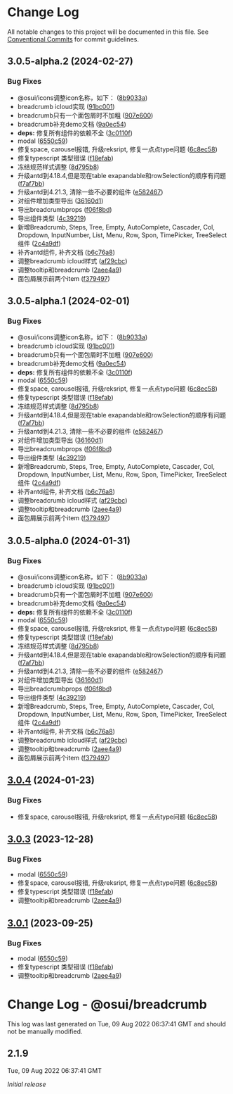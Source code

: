 # Change Log

All notable changes to this project will be documented in this file.
See [Conventional Commits](https://conventionalcommits.org) for commit guidelines.

## 3.0.5-alpha.2 (2024-02-27)


### Bug Fixes

* @osui/icons调整icon名称，如下： ([8b9033a](https://gitee.com/gitee-fe/osui/tree/master/commits/8b9033af14f14ebae853692523739ca22c64123a))
* breadcrumb icloud实现 ([91bc001](https://gitee.com/gitee-fe/osui/tree/master/commits/91bc001e812cda04df956b42d01c6d1766dfd47e))
* breadcrumb只有一个面包屑时不加粗 ([907e600](https://gitee.com/gitee-fe/osui/tree/master/commits/907e6006a0215a9a89541266125c4824909d1259))
* breadcrumb补充demo文档 ([9a0ec54](https://gitee.com/gitee-fe/osui/tree/master/commits/9a0ec54b769dfea4025fefbdb66edf1c927c65c1))
* **deps:** 修复所有组件的依赖不全 ([3c0110f](https://gitee.com/gitee-fe/osui/tree/master/commits/3c0110f6798e4fdbf75616a447a1a7660a05c678))
* modal ([6550c59](https://gitee.com/gitee-fe/osui/tree/master/commits/6550c59106ae8d2a584833be9382aa672d52e467))
* 修复space, carousel报错, 升级reksript, 修复一点点type问题 ([6c8ec58](https://gitee.com/gitee-fe/osui/tree/master/commits/6c8ec58c90fe5cc63ea6b332e6e443461d1285f2))
* 修复typescript 类型错误 ([f18efab](https://gitee.com/gitee-fe/osui/tree/master/commits/f18efab2a15a47cc163dceba128b521c5522063f))
* 冻结规范样式调整 ([8d795b8](https://gitee.com/gitee-fe/osui/tree/master/commits/8d795b8ebc6355ae8094f4c1e3252b6c50989c2f))
* 升级antd到4.18.4,但是现在table exapandable和rowSelection的顺序有问题 ([f7af7bb](https://gitee.com/gitee-fe/osui/tree/master/commits/f7af7bbad5ed53099f4cc4c97c5852e631846616))
* 升级antd到4.21.3, 清除一些不必要的组件 ([e582467](https://gitee.com/gitee-fe/osui/tree/master/commits/e58246764a8309a964b86f26fa229242d9241173))
* 对组件增加类型导出 ([36160d1](https://gitee.com/gitee-fe/osui/tree/master/commits/36160d14e8fee068f34d363d529345d95cfbd39e))
* 导出breadcrumbprops ([f06f8bd](https://gitee.com/gitee-fe/osui/tree/master/commits/f06f8bd78606d49c25e09fcac060eba286824a7b))
* 导出组件类型 ([4c39219](https://gitee.com/gitee-fe/osui/tree/master/commits/4c3921907367349892ecf79631d2ad7f606deb74))
* 新增Breadcrumb, Steps, Tree, Empty, AutoComplete, Cascader, Col, Dropdown, InputNumber, List, Menu, Row, Spon, TimePicker, TreeSelect 组件 ([2c4a9df](https://gitee.com/gitee-fe/osui/tree/master/commits/2c4a9df6af2a0283da7027a20043b0ccebceb2c4))
* 补齐antd组件, 补齐文档 ([b6c76a8](https://gitee.com/gitee-fe/osui/tree/master/commits/b6c76a864b121479e151a97e926546f3370d0aed))
* 调整breadcrumb icloud样式 ([af29cbc](https://gitee.com/gitee-fe/osui/tree/master/commits/af29cbc361f62da1b1679a4ed73e4c1362c36ee0))
* 调整tooltip和breadcrumb ([2aee4a9](https://gitee.com/gitee-fe/osui/tree/master/commits/2aee4a987a1e585e00a7f7e66a990701eafd1d01))
* 面包屑展示前两个item ([f379497](https://gitee.com/gitee-fe/osui/tree/master/commits/f379497a9cd8580c6f37cedb14323a87f89d4cec))





## 3.0.5-alpha.1 (2024-02-01)


### Bug Fixes

* @osui/icons调整icon名称，如下： ([8b9033a](https://gitee.com/gitee-fe/osui/tree/master/commits/8b9033af14f14ebae853692523739ca22c64123a))
* breadcrumb icloud实现 ([91bc001](https://gitee.com/gitee-fe/osui/tree/master/commits/91bc001e812cda04df956b42d01c6d1766dfd47e))
* breadcrumb只有一个面包屑时不加粗 ([907e600](https://gitee.com/gitee-fe/osui/tree/master/commits/907e6006a0215a9a89541266125c4824909d1259))
* breadcrumb补充demo文档 ([9a0ec54](https://gitee.com/gitee-fe/osui/tree/master/commits/9a0ec54b769dfea4025fefbdb66edf1c927c65c1))
* **deps:** 修复所有组件的依赖不全 ([3c0110f](https://gitee.com/gitee-fe/osui/tree/master/commits/3c0110f6798e4fdbf75616a447a1a7660a05c678))
* modal ([6550c59](https://gitee.com/gitee-fe/osui/tree/master/commits/6550c59106ae8d2a584833be9382aa672d52e467))
* 修复space, carousel报错, 升级reksript, 修复一点点type问题 ([6c8ec58](https://gitee.com/gitee-fe/osui/tree/master/commits/6c8ec58c90fe5cc63ea6b332e6e443461d1285f2))
* 修复typescript 类型错误 ([f18efab](https://gitee.com/gitee-fe/osui/tree/master/commits/f18efab2a15a47cc163dceba128b521c5522063f))
* 冻结规范样式调整 ([8d795b8](https://gitee.com/gitee-fe/osui/tree/master/commits/8d795b8ebc6355ae8094f4c1e3252b6c50989c2f))
* 升级antd到4.18.4,但是现在table exapandable和rowSelection的顺序有问题 ([f7af7bb](https://gitee.com/gitee-fe/osui/tree/master/commits/f7af7bbad5ed53099f4cc4c97c5852e631846616))
* 升级antd到4.21.3, 清除一些不必要的组件 ([e582467](https://gitee.com/gitee-fe/osui/tree/master/commits/e58246764a8309a964b86f26fa229242d9241173))
* 对组件增加类型导出 ([36160d1](https://gitee.com/gitee-fe/osui/tree/master/commits/36160d14e8fee068f34d363d529345d95cfbd39e))
* 导出breadcrumbprops ([f06f8bd](https://gitee.com/gitee-fe/osui/tree/master/commits/f06f8bd78606d49c25e09fcac060eba286824a7b))
* 导出组件类型 ([4c39219](https://gitee.com/gitee-fe/osui/tree/master/commits/4c3921907367349892ecf79631d2ad7f606deb74))
* 新增Breadcrumb, Steps, Tree, Empty, AutoComplete, Cascader, Col, Dropdown, InputNumber, List, Menu, Row, Spon, TimePicker, TreeSelect 组件 ([2c4a9df](https://gitee.com/gitee-fe/osui/tree/master/commits/2c4a9df6af2a0283da7027a20043b0ccebceb2c4))
* 补齐antd组件, 补齐文档 ([b6c76a8](https://gitee.com/gitee-fe/osui/tree/master/commits/b6c76a864b121479e151a97e926546f3370d0aed))
* 调整breadcrumb icloud样式 ([af29cbc](https://gitee.com/gitee-fe/osui/tree/master/commits/af29cbc361f62da1b1679a4ed73e4c1362c36ee0))
* 调整tooltip和breadcrumb ([2aee4a9](https://gitee.com/gitee-fe/osui/tree/master/commits/2aee4a987a1e585e00a7f7e66a990701eafd1d01))
* 面包屑展示前两个item ([f379497](https://gitee.com/gitee-fe/osui/tree/master/commits/f379497a9cd8580c6f37cedb14323a87f89d4cec))





## 3.0.5-alpha.0 (2024-01-31)


### Bug Fixes

* @osui/icons调整icon名称，如下： ([8b9033a](https://gitee.com/gitee-fe/osui/tree/master/commits/8b9033af14f14ebae853692523739ca22c64123a))
* breadcrumb icloud实现 ([91bc001](https://gitee.com/gitee-fe/osui/tree/master/commits/91bc001e812cda04df956b42d01c6d1766dfd47e))
* breadcrumb只有一个面包屑时不加粗 ([907e600](https://gitee.com/gitee-fe/osui/tree/master/commits/907e6006a0215a9a89541266125c4824909d1259))
* breadcrumb补充demo文档 ([9a0ec54](https://gitee.com/gitee-fe/osui/tree/master/commits/9a0ec54b769dfea4025fefbdb66edf1c927c65c1))
* **deps:** 修复所有组件的依赖不全 ([3c0110f](https://gitee.com/gitee-fe/osui/tree/master/commits/3c0110f6798e4fdbf75616a447a1a7660a05c678))
* modal ([6550c59](https://gitee.com/gitee-fe/osui/tree/master/commits/6550c59106ae8d2a584833be9382aa672d52e467))
* 修复space, carousel报错, 升级reksript, 修复一点点type问题 ([6c8ec58](https://gitee.com/gitee-fe/osui/tree/master/commits/6c8ec58c90fe5cc63ea6b332e6e443461d1285f2))
* 修复typescript 类型错误 ([f18efab](https://gitee.com/gitee-fe/osui/tree/master/commits/f18efab2a15a47cc163dceba128b521c5522063f))
* 冻结规范样式调整 ([8d795b8](https://gitee.com/gitee-fe/osui/tree/master/commits/8d795b8ebc6355ae8094f4c1e3252b6c50989c2f))
* 升级antd到4.18.4,但是现在table exapandable和rowSelection的顺序有问题 ([f7af7bb](https://gitee.com/gitee-fe/osui/tree/master/commits/f7af7bbad5ed53099f4cc4c97c5852e631846616))
* 升级antd到4.21.3, 清除一些不必要的组件 ([e582467](https://gitee.com/gitee-fe/osui/tree/master/commits/e58246764a8309a964b86f26fa229242d9241173))
* 对组件增加类型导出 ([36160d1](https://gitee.com/gitee-fe/osui/tree/master/commits/36160d14e8fee068f34d363d529345d95cfbd39e))
* 导出breadcrumbprops ([f06f8bd](https://gitee.com/gitee-fe/osui/tree/master/commits/f06f8bd78606d49c25e09fcac060eba286824a7b))
* 导出组件类型 ([4c39219](https://gitee.com/gitee-fe/osui/tree/master/commits/4c3921907367349892ecf79631d2ad7f606deb74))
* 新增Breadcrumb, Steps, Tree, Empty, AutoComplete, Cascader, Col, Dropdown, InputNumber, List, Menu, Row, Spon, TimePicker, TreeSelect 组件 ([2c4a9df](https://gitee.com/gitee-fe/osui/tree/master/commits/2c4a9df6af2a0283da7027a20043b0ccebceb2c4))
* 补齐antd组件, 补齐文档 ([b6c76a8](https://gitee.com/gitee-fe/osui/tree/master/commits/b6c76a864b121479e151a97e926546f3370d0aed))
* 调整breadcrumb icloud样式 ([af29cbc](https://gitee.com/gitee-fe/osui/tree/master/commits/af29cbc361f62da1b1679a4ed73e4c1362c36ee0))
* 调整tooltip和breadcrumb ([2aee4a9](https://gitee.com/gitee-fe/osui/tree/master/commits/2aee4a987a1e585e00a7f7e66a990701eafd1d01))
* 面包屑展示前两个item ([f379497](https://gitee.com/gitee-fe/osui/tree/master/commits/f379497a9cd8580c6f37cedb14323a87f89d4cec))





## [3.0.4](https://gitee.com/gitee-fe/osui/tree/master/compare/v3.0.1...v3.0.4) (2024-01-23)


### Bug Fixes

* 修复space, carousel报错, 升级reksript, 修复一点点type问题 ([6c8ec58](https://gitee.com/gitee-fe/osui/tree/master/commits/6c8ec58c90fe5cc63ea6b332e6e443461d1285f2))





## [3.0.3](https://gitee.com/gitee-fe/osui/tree/master/compare/v2.1.8...v3.0.3) (2023-12-28)


### Bug Fixes

* modal ([6550c59](https://gitee.com/gitee-fe/osui/tree/master/commits/6550c59106ae8d2a584833be9382aa672d52e467))
* 修复space, carousel报错, 升级reksript, 修复一点点type问题 ([6c8ec58](https://gitee.com/gitee-fe/osui/tree/master/commits/6c8ec58c90fe5cc63ea6b332e6e443461d1285f2))
* 修复typescript 类型错误 ([f18efab](https://gitee.com/gitee-fe/osui/tree/master/commits/f18efab2a15a47cc163dceba128b521c5522063f))
* 调整tooltip和breadcrumb ([2aee4a9](https://gitee.com/gitee-fe/osui/tree/master/commits/2aee4a987a1e585e00a7f7e66a990701eafd1d01))





## [3.0.1](https://gitee.com/gitee-fe/osui/tree/master/compare/v2.1.8...v3.0.1) (2023-09-25)


### Bug Fixes

* modal ([6550c59](https://gitee.com/gitee-fe/osui/tree/master/commits/6550c59106ae8d2a584833be9382aa672d52e467))
* 修复typescript 类型错误 ([f18efab](https://gitee.com/gitee-fe/osui/tree/master/commits/f18efab2a15a47cc163dceba128b521c5522063f))
* 调整tooltip和breadcrumb ([2aee4a9](https://gitee.com/gitee-fe/osui/tree/master/commits/2aee4a987a1e585e00a7f7e66a990701eafd1d01))





# Change Log - @osui/breadcrumb

This log was last generated on Tue, 09 Aug 2022 06:37:41 GMT and should not be manually modified.

## 2.1.9
Tue, 09 Aug 2022 06:37:41 GMT

_Initial release_

